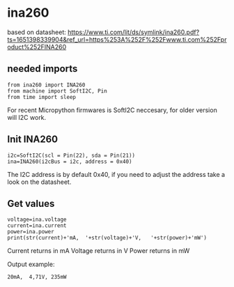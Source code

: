# ina260

based on datasheet: https://www.ti.com/lit/ds/symlink/ina260.pdf?ts=1651398339904&ref_url=https%253A%252F%252Fwww.ti.com%252Fproduct%252FINA260

needed imports
--------------

    from ina260 import INA260
    from machine import SoftI2C, Pin
    from time import sleep

For recent Micropython firmwares is SoftI2C neccesary, for older version will I2C work.

Init INA260
-------------

    i2c=SoftI2C(scl = Pin(22), sda = Pin(21))
    ina=INA260(i2cBus = i2c, address = 0x40)

The I2C address is by default 0x40, if you need to adjust the address take a look on the datasheet.

Get values
-------------

    voltage=ina.voltage
    current=ina.current
    power=ina.power
    print(str(current)+'mA,  '+str(voltage)+'V,   '+str(power)+'mW')
    
Current returns in mA
Voltage returns in V
Power returns in mW

Output example:

    20mA,  4,71V, 235mW

